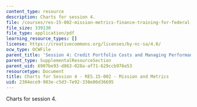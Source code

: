 ```yaml
---
content_type: resource
description: Charts for session 4.
file: /courses/res-15-002-mission-metrics-finance-training-for-federal-credit-program-professionals-summer-2016/2304ece9903ec5d37e92338e06d36695_MITRES15-002SUM16_CHARTS_Session_4.pdf
file_size: 339130
file_type: application/pdf
learning_resource_types: []
license: https://creativecommons.org/licenses/by-nc-sa/4.0/
ocw_type: OCWFile
parent_title: 'Session 4: Credit Portfolio Costs and Managing Performance'
parent_type: SupplementalResourceSection
parent_uid: 6907be93-d863-028a-af71-629ccb976e53
resourcetype: Document
title: Charts for Session 4 - RES.15-002 - Mission and Metrics
uid: 2304ece9-903e-c5d3-7e92-338e06d36695
---
```

Charts for session 4.